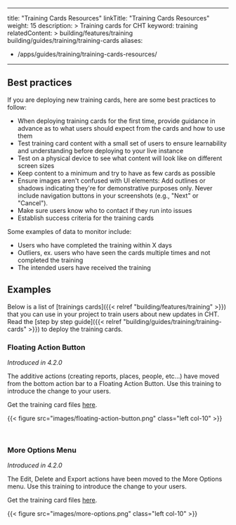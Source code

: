 ---
title: "Training Cards Resources"
linkTitle: "Training Cards Resources"
weight: 15
description: >
  Training cards for CHT
keyword: training
relatedContent: >
  building/features/training
  building/guides/training/training-cards
aliases:
   - /apps/guides/training/training-cards-resources/
----

## Best practices

If you are deploying new training cards, here are some best practices to follow: 

- When deploying training cards for the first time, provide guidance in advance as to what users should expect from the cards and how to use them
- Test training card content with a small set of users to ensure learnability and understanding before deploying to your live instance
- Test on a physical device to see what content will look like on different screen sizes
- Keep content to a minimum and try to have as few cards as possible
- Ensure images aren't confused with UI elements: Add outlines or shadows indicating they're for demonstrative purposes only. Never include navigation buttons in your screenshots (e.g., "Next" or "Cancel").
- Make sure users know who to contact if they run into issues
- Establish success criteria for the training cards

Some examples of data to monitor include:

- Users who have completed the training within X days
- Outliers, ex. users who have seen the cards multiple times and not completed the training
- The intended users have received the training

## Examples

Below is a list of [trainings cards]({{< relref "building/features/training" >}}) that you can use in your project to train users about new updates in CHT. Read the [step by step guide]({{< relref "building/guides/training/training-cards" >}}) to deploy the training cards.

### Floating Action Button

_Introduced in 4.2.0_

The additive actions (creating reports, places, people, etc...) have moved from the bottom action bar to a Floating Action Button. Use this training to introduce the change to your users. 

Get the training card files [here](https://github.com/medic/cht-docs/tree/main/content/en/building/guides/training/training-cards-resources/available-trainings/floating-action-button).

{{< figure src="images/floating-action-button.png" class="left col-10" >}}

<br clear="all">

### More Options Menu

_Introduced in 4.2.0_

The Edit, Delete and Export actions have been moved to the More Options menu. Use this training to introduce the change to your users. 

Get the training card files [here](https://github.com/medic/cht-docs/tree/main/content/en/building/guides/training/training-cards-resources/available-trainings/more-options).

{{< figure src="images/more-options.png" class="left col-10" >}}

<br clear="all">
